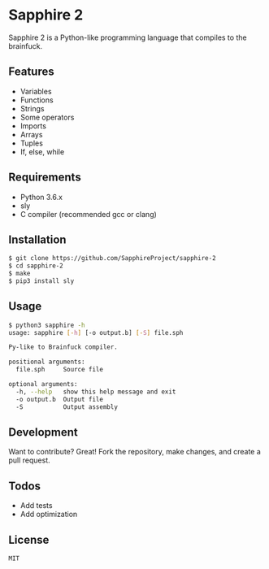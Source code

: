 # Sapphire 2

Sapphire 2 is a Python-like programming language that compiles to the brainfuck.

## Features

  - Variables
  - Functions
  - Strings
  - Some operators
  - Imports
  - Arrays
  - Tuples
  - If, else, while

## Requirements

  - Python 3.6.x
  - sly
  - C compiler (recommended gcc or clang)

## Installation

```sh
$ git clone https://github.com/SapphireProject/sapphire-2
$ cd sapphire-2
$ make
$ pip3 install sly
```

## Usage

```sh
$ python3 sapphire -h
usage: sapphire [-h] [-o output.b] [-S] file.sph

Py-like to Brainfuck compiler.

positional arguments:
  file.sph     Source file

optional arguments:
  -h, --help   show this help message and exit
  -o output.b  Output file
  -S           Output assembly
```

## Development

Want to contribute? Great!
Fork the repository, make changes, and create a pull request.

## Todos

 - Add tests
 - Add optimization

License
----
`MIT`

